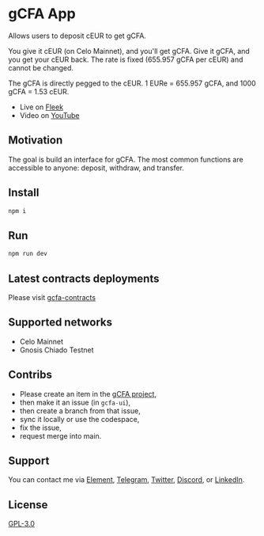 # gCFA App

Allows users to deposit cEUR to get gCFA.

You give it cEUR (on Celo Mainnet), and you'll get gCFA. Give it gCFA, and you get your cEUR back. The rate is fixed (655.957 gCFA per cEUR) and cannot be changed.

The gCFA is directly pegged to the cEUR. 1 EURe = 655.957 gCFA, and 1000 gCFA = 1.53 cEUR.

- Live on [Fleek](https://gcfa-ui.on.fleek.co/)
- Video on [YouTube](https://youtu.be/Z2bCiFmgxlw)

## Motivation

The goal is build an interface for gCFA. The most common functions are accessible to anyone: deposit, withdraw, and transfer.

## Install

```sh
npm i
```

## Run

```sh
npm run dev
```

## Latest contracts deployments

Please visit [gcfa-contracts](https://github.com/w3hc/gcfa-contracts)

## Supported networks

- Celo Mainnet
- Gnosis Chiado Testnet

## Contribs

- Please create an item in the [gCFA project](https://github.com/orgs/w3hc/projects/5/views/2),
- then make it an issue (in `gcfa-ui`),
- then create a branch from that issue,
- sync it locally or use the codespace,
- fix the issue,
- request merge into main.

## Support

You can contact me via [Element](https://matrix.to/#/@julienbrg:matrix.org), [Telegram](https://t.me/julienbrg), [Twitter](https://twitter.com/julienbrg), [Discord](https://discord.gg/bHKJV3NWUQ), or [LinkedIn](https://www.linkedin.com/in/julienberanger/).

## License

[GPL-3.0](https://github.com/w3hc/w3hc-web/blob/main/LICENSE)
